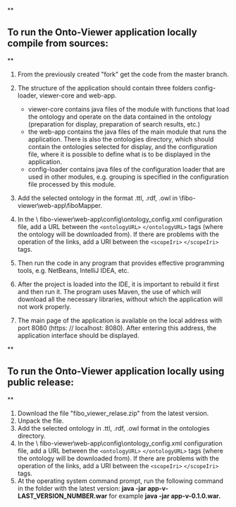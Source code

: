 ﻿



**

## To run the Onto-Viewer application locally compile from sources:

**

 1. From the previously created "fork" get the code from the master branch.
 2. The structure of the application should contain three folders config-loader, viewer-core and web-app.
	 - viewer-core contains java files of the module with functions that load the ontology and operate on the data contained in the ontology (preparation for display, preparation of search results, etc.)   
	 - the web-app contains the java files of the main module that runs the application. There is also the ontologies directory, which should contain the ontologies selected for display, and the configuration file,  where it is possible to define what is to be displayed in the application.
	 - config-loader contains java files of the configuration loader that are used in other modules, e.g. grouping is specified in the configuration file processed by this module.

 3. Add the selected ontology in the format .ttl, .rdf, .owl in \fibo-viewer\web-app\fiboMapper.

 4. In the \ fibo-viewer\web-app\config\ontology_config.xml configuration file, add a URL between the `<ontologyURL>` `</ontologyURL>` tags (where the ontology will be downloaded from). If there are problems with the operation of the links, add a URI between the `<scopeIri>` `</scopeIri>` tags.

 5. Then run the code in any program that provides effective programming tools, e.g. NetBeans, IntelliJ IDEA, etc.

 6. After the project is loaded into the IDE, it is important to rebuild it first and then run it. The program uses Maven, the use of which will download all the necessary libraries, without which the application will not work properly.

 7. The main page of the application is available on the local address with port 8080 (https: // localhost: 8080). After entering this address, the application interface should be displayed.

**

## To run the Onto-Viewer application locally using public release:

**
 1. Download the file "fibo_viewer_relase.zip" from the latest version.
 2. Unpack the file.
 3. Add the selected ontology in .ttl, .rdf, .owl format in the ontologies directory.
 4. In the \ fibo-viewer\web-app\config\ontology_config.xml configuration file, add a URL between the `<ontologyURL>` `</ontologyURL>` tags (where the ontology will be downloaded from). If there are problems with the operation of the links, add a URI between the `<scopeIri>` `</scopeIri>` tags.
 5. At the operating system command prompt, run the following command in the folder with the latest version:
     **java -jar app-v-LAST_VERSION_NUMBER.war** for example **java -jar app-v-0.1.0.war.**

